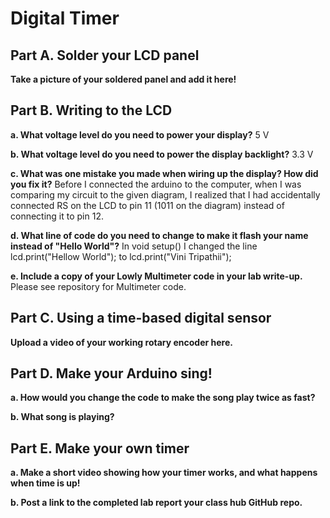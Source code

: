 # Digital Timer

## Part A. Solder your LCD panel

**Take a picture of your soldered panel and add it here!**

## Part B. Writing to the LCD
 
**a. What voltage level do you need to power your display?** 5 V

**b. What voltage level do you need to power the display backlight?** 3.3 V
   
**c. What was one mistake you made when wiring up the display? How did you fix it?** Before I connected the arduino to the computer, when I was comparing my circuit to the given diagram, I realized that I had accidentally connected RS on the LCD to pin 11 (1011 on the diagram) instead of connecting it to pin 12. 

**d. What line of code do you need to change to make it flash your name instead of "Hello World"?** In void setup() I changed the line lcd.print("Hellow World"); to lcd.print("Vini Tripathii");
 
**e. Include a copy of your Lowly Multimeter code in your lab write-up.**
Please see repository for Multimeter code.

## Part C. Using a time-based digital sensor

**Upload a video of your working rotary encoder here.**


## Part D. Make your Arduino sing!

**a. How would you change the code to make the song play twice as fast?**
 
**b. What song is playing?**


## Part E. Make your own timer

**a. Make a short video showing how your timer works, and what happens when time is up!**

**b. Post a link to the completed lab report your class hub GitHub repo.**
